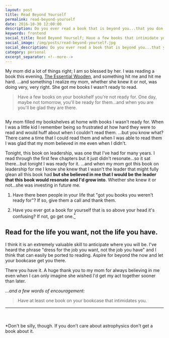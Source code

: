 ```yaml
---
layout: post
title: Read Beyond Yourself
permalink: read-beyond-yourself
date: 2016-10-30 12:00:00
description: Do you ever read a book that is beyond you...that you don't feel like you're completely ready for? Good.
keywords: frontend
social_title: Read Beyond Yourself; Have a few books that intimidate you.
social_image: /img/posts/read-beyond-yourself.jpg
social_description: Do you ever read a book that is beyond you...that you don't feel like you're completely ready for? Good. Believe in yourself and have a few books that scare you a bit.
category: personal
excerpt_separator: <!--more-->
---
```


My mom did a lot of things right; I am so blessed by her. I was reading a book this evening, [The Essential Wooden](http://amzn.to/2f83ZGH), and something hit me and hit me hard. ...and something I realize my mom, whether she knew it or not, was doing very, very right. She got me books I wasn't ready to read.

> Have a few books on your bookshelf you're not ready for. One day, maybe not tomorrow, you'll be ready for them...and when you are you'll be glad they are there.

<p style="text-align: center;">
  <img src="{{ site.baseurl }}/img/posts/read-beyond-yourself.jpg" alt="">
</p>

<!--more-->

My mom filled my bookshelves at home with books I wasn't ready for. When I was a little kid I remember being so frustrated at how hard they were to read and would huff about when I couldn't read them. ...but you know what? There came a time that I could read them and when I was able to read them I was glad that my mom believed in me even when I didn't.

Tonight, this book on leadership, was one that I've had for many years. I read through the first few chapters but it just didn't resonate...so it sat there...but tonight I was ready for it. ...and when my mom got this book on leadership for me I know she knew that I wasn't the leader that might fully glean all this book had **but she believed in me that I would be the leader that this book would resonate and I'd grow into**. Whether she knew it or not...she was investing in future me.

1. Have there been people in your life that "got you books you weren't ready for"? If so, give them a call and thank them.

2. Have you ever got a book for yourself that is so above your head it's confusing? If not, go get one.<a href="#fine-print-1"><sup>*</sup></a>

## Read for the life you want, not the life you have.
I think it is an extremely valuable skill to anticipate where you will be. I've heard the phrase "dress for the job you want, not the job you have" and I think that can easily be ported to reading. Aspire for beyond the now and let your bookcase get you there.

There you have it. A huge thank you to my mom for always believing in me even when I can only imagine she wished I'd get my act together sooner than later.


*...and a few words of encouragement:*

> Have at least one book on your bookcase that intimidates you.

---
<br/><br/>
<span id="fine-print-1">*Don't be silly, though. If you don't care about astrophysics don't get a book about it.</span>
